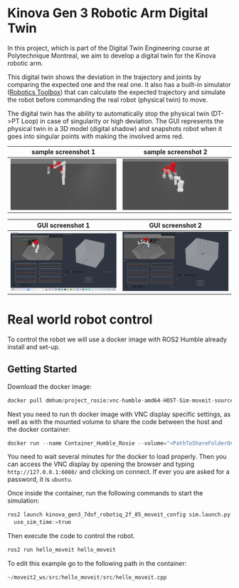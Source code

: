 # Kinova Gen 3 Robotic Arm Digital Twin

In this project, which is part of the Digital Twin Engineering course at Polytechnique Montreal, we aim to develop a digital twin for the Kinova robotic arm.

This digital twin shows the deviation in the trajectory and joints by comparing the expected one and the real one. It also has a built-in simulator ([Robotics Toolbox](https://github.com/petercorke/robotics-toolbox-python)) that can calculate the expected trajectory and simulate the robot before commanding the real robot (physical twin) to move.

The digital twin has the ability to automatically stop the physical twin (DT->PT Loop) in case of singularity or high deviation. The GUI represents the physical twin in a 3D model (digital shadow) and snapshots robot when it goes into singular points with making the involved arms red.

| sample screenshot 1 | sample screenshot 2|
| --- | ---|
| ![sample screenshot 1](images/swift_snap-1.png) | ![sample screenshot 2](images/swift_snap-2.png)| 

| GUI screenshot 1 | GUI screenshot 2|
| --- | ---|
| ![gui screenshot 1](images/gui1.png) | ![gui screenshot 2](images/gui2.png) |


# Real world robot control
To control the robot we will use a docker image with ROS2 Humble already install and set-up.
## Getting Started
Download the docker image:
```python
docker pull dmhum/project_rosie:vnc-humble-amd64-HOST-Sim-moveit-source`
```
Next you need to run th docker image with VNC display specific settings, as well as with the mounted volume to share the code between the host and the docker container:
```python
docker run --name Container_Humble_Rosie --volume="<PathToShareFolderOnYourComputer>:/home/ubuntu/Documents/Rosie_Project/docker/share" -p 6080:80 --security-opt seccomp=unconfined --shm-size=512m --cap-add=NET_ADMIN --cap-add=SYS_ADMIN --device=/dev/net/tun --ipc host --net host dmhum/project_rosie:vnc-humble-amd64-HOST-Sim-moveit-source
```
You need to wait several minutes for the docker to load properly. 
Then you can access the VNC display by opening the browser and typing ``` http://127.0.0.1:6080/ ```
and clicking on connect. If ever you are asked for a password, it is ``` ubuntu ```.

Once inside the container, run the following commands to start the simulation:
```python
ros2 launch kinova_gen3_7dof_robotiq_2f_85_moveit_config sim.launch.py \
  use_sim_time:=true
```
Then execute the code to control the robot.
```python
ros2 run hello_moveit hello_moveit
```
To edit this example go to the following path in the container:
```python
~/moveit2_ws/src/hello_moveit/src/hello_moveit.cpp
```